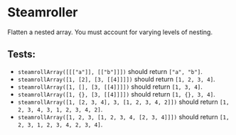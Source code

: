 # Steamroller

Flatten a nested array. You must account for varying levels of nesting.

## Tests:

-   `steamrollArray([[["a"]], [["b"]]])` should return `["a", "b"]`.
-   `steamrollArray([1, [2], [3, [[4]]]])` should return `[1, 2, 3, 4]`.
-   `steamrollArray([1, [], [3, [[4]]]])` should return `[1, 3, 4]`.
-   `steamrollArray([1, {}, [3, [[4]]]])` should return `[1, {}, 3, 4]`.
-   `steamrollArray([1, [2, 3, 4], 3, [1, 2, 3, 4, 2]])` should return `[1, 2, 3, 4, 3, 1, 2, 3, 4, 2]`.
-   `steamrollArray([1, 2, 3, [1, 2, 3, 4, [2, 3, 4]]])` should return `[1, 2, 3, 1, 2, 3, 4, 2, 3, 4]`.
